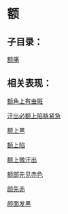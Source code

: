 # 额## 子目录：[额痛](https://www.gmzyjc.com/read/biaoxian/cat_额痛.md)## 相关表现：[额角上有虫斑](https://www.gmzyjc.com/search/result?wd=额角上有虫斑)[汗出必额上陷脉紧急](https://www.gmzyjc.com/search/result?wd=汗出必额上陷脉紧急)[额上黑](https://www.gmzyjc.com/search/result?wd=额上黑)[额上陷](https://www.gmzyjc.com/search/result?wd=额上陷)[额上微汗出](https://www.gmzyjc.com/search/result?wd=额上微汗出)[额部先见赤色](https://www.gmzyjc.com/search/result?wd=额部先见赤色)[颜先赤](https://www.gmzyjc.com/search/result?wd=颜先赤)[颜面发黑](https://www.gmzyjc.com/search/result?wd=颜面发黑)